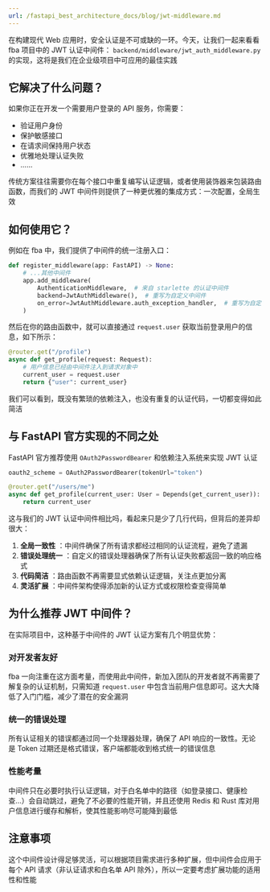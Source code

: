 ```yaml
---
url: /fastapi_best_architecture_docs/blog/jwt-middleware.md
---
```

在构建现代 Web 应用时，安全认证是不可或缺的一环。今天，让我们一起来看看 fba 项目中的 JWT 认证中间件：
`backend/middleware/jwt_auth_middleware.py` 的实现，这将是我们在企业级项目中可应用的最佳实践

## 它解决了什么问题？

如果你正在开发一个需要用户登录的 API 服务，你需要：

* 验证用户身份
* 保护敏感接口
* 在请求间保持用户状态
* 优雅地处理认证失败
* ......

传统方案往往需要你在每个接口中重复编写认证逻辑，或者使用装饰器来包装路由函数，而我们的 JWT 中间件则提供了一种更优雅的集成方式：一次配置，全局生效

## 如何使用它？

例如在 fba 中，我们提供了中间件的统一注册入口：

```python
def register_middleware(app: FastAPI) -> None:
    # ...其他中间件
    app.add_middleware(
        AuthenticationMiddleware,  # 来自 starlette 的认证中间件
        backend=JwtAuthMiddleware(),  # 重写为自定义中间件
        on_error=JwtAuthMiddleware.auth_exception_handler,  # 重写为自定义错误
    )
```

然后在你的路由函数中，就可以直接通过 `request.user` 获取当前登录用户的信息，如下所示：

```python
@router.get("/profile")
async def get_profile(request: Request):
    # 用户信息已经由中间件注入到请求对象中
    current_user = request.user
    return {"user": current_user}
```

我们可以看到，既没有繁琐的依赖注入，也没有重复的认证代码，一切都变得如此简洁

## 与 FastAPI 官方实现的不同之处

FastAPI 官方推荐使用 `OAuth2PasswordBearer` 和依赖注入系统来实现 JWT 认证

```python
oauth2_scheme = OAuth2PasswordBearer(tokenUrl="token")

@router.get("/users/me")
async def get_profile(current_user: User = Depends(get_current_user)):
    return current_user
```

这与我们的 JWT 认证中间件相比吗，看起来只是少了几行代码，但背后的差异却很大：

1. **全局一致性**  ：中间件确保了所有请求都经过相同的认证流程，避免了遗漏
2. **错误处理统一**  ：自定义的错误处理器确保了所有认证失败都返回一致的响应格式
3. **代码简洁**  ：路由函数不再需要显式依赖认证逻辑，关注点更加分离
4. **灵活扩展**  ：中间件架构使得添加新的认证方式或权限检查变得简单

## 为什么推荐 JWT 中间件？

在实际项目中，这种基于中间件的 JWT 认证方案有几个明显优势：

### 对开发者友好

fba 一向注重在这方面考量，而使用此中间件，新加入团队的开发者就不再需要了解复杂的认证机制，只需知道 `request.user`
中包含当前用户信息即可。这大大降低了入门门槛，减少了潜在的安全漏洞

### 统一的错误处理

所有认证相关的错误都通过同一个处理器处理，确保了 API 响应的一致性。无论是 Token 过期还是格式错误，客户端都能收到格式统一的错误信息

### 性能考量

中间件只在必要时执行认证逻辑，对于白名单中的路径（如登录接口、健康检查...）会自动跳过，避免了不必要的性能开销，并且还使用
Redis 和 Rust 库对用户信息进行缓存和解析，使其性能影响尽可能降到最低

## 注意事项

这个中间件设计得足够灵活，可以根据项目需求进行多种扩展，但中间件会应用于每个 API 请求（非认证请求和白名单 API
除外），所以一定要考虑扩展功能的适用性和性能
